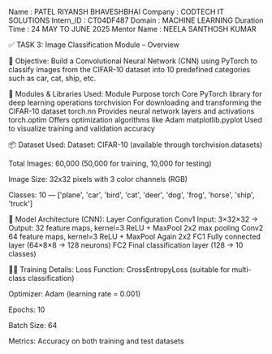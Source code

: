 Name : PATEL RIYANSH BHAVESHBHAI Company : CODTECH IT SOLUTIONS Intern_ID : CT04DF487 Domain : MACHINE LEARNING Duration Time : 24 MAY TO JUNE 2025 Mentor Name : NEELA SANTHOSH KUMAR

✅ TASK 3: Image Classification Module – Overview

🎯 Objective:
Build a Convolutional Neural Network (CNN) using PyTorch to classify images from the CIFAR-10 dataset into 10 predefined categories such as car, cat, ship, etc.

🧱 Modules & Libraries Used:
Module	Purpose
torch	Core PyTorch library for deep learning operations
torchvision	For downloading and transforming the CIFAR-10 dataset
torch.nn	Provides neural network layers and activations
torch.optim	Offers optimization algorithms like Adam
matplotlib.pyplot	Used to visualize training and validation accuracy

📦 Dataset Used:
Dataset: CIFAR-10 (available through torchvision.datasets)

Total Images: 60,000 (50,000 for training, 10,000 for testing)

Image Size: 32x32 pixels with 3 color channels (RGB)

Classes: 10 — ['plane', 'car', 'bird', 'cat', 'deer', 'dog', 'frog', 'horse', 'ship', 'truck']

🧠 Model Architecture (CNN):
Layer	Configuration
Conv1	Input: 3×32×32 → Output: 32 feature maps, kernel=3
ReLU + MaxPool	2x2 max pooling
Conv2	64 feature maps, kernel=3
ReLU + MaxPool	Again 2x2
FC1	Fully connected layer (64×8×8 → 128 neurons)
FC2	Final classification layer (128 → 10 classes)

🏃‍♂️ Training Details:
Loss Function: CrossEntropyLoss (suitable for multi-class classification)

Optimizer: Adam (learning rate = 0.001)

Epochs: 10

Batch Size: 64

Metrics: Accuracy on both training and test datasets
